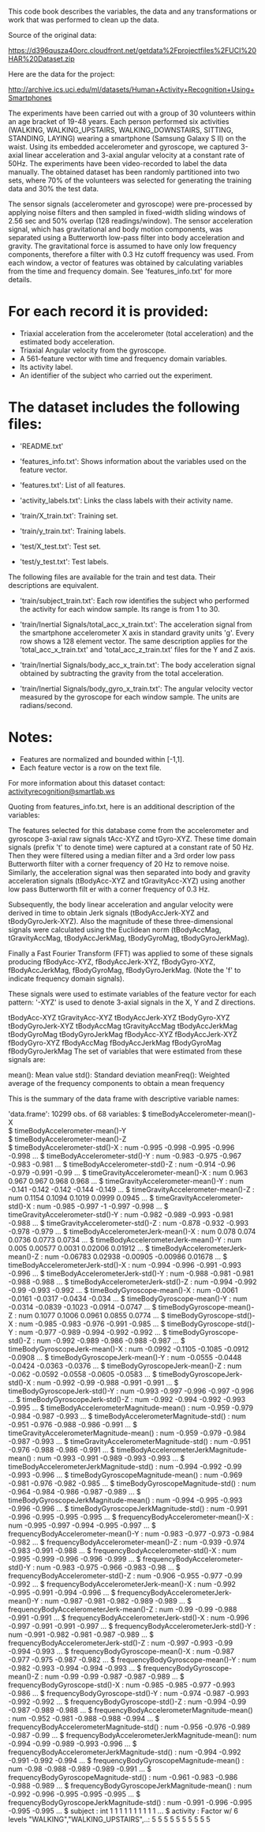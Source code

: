 This code book describes the variables, the data and any transformations or work that was performed to clean up the data.


Source of the original data:

https://d396qusza40orc.cloudfront.net/getdata%2Fprojectfiles%2FUCI%20HAR%20Dataset.zip

Here are the data for the project:

http://archive.ics.uci.edu/ml/datasets/Human+Activity+Recognition+Using+Smartphones


The experiments have been carried out with a group of 30 volunteers within an age bracket of 19-48 years. Each person performed six activities (WALKING, WALKING_UPSTAIRS, WALKING_DOWNSTAIRS, SITTING, STANDING, LAYING) wearing a smartphone (Samsung Galaxy S II) on the waist. Using its embedded accelerometer and gyroscope, we captured 3-axial linear acceleration and 3-axial angular velocity at a constant rate of 50Hz. The experiments have been video-recorded to label the data manually. The obtained dataset has been randomly partitioned into two sets, where 70% of the volunteers was selected for generating the training data and 30% the test data. 

The sensor signals (accelerometer and gyroscope) were pre-processed by applying noise filters and then sampled in fixed-width sliding windows of 2.56 sec and 50% overlap (128 readings/window). The sensor acceleration signal, which has gravitational and body motion components, was separated using a Butterworth low-pass filter into body acceleration and gravity. The gravitational force is assumed to have only low frequency components, therefore a filter with 0.3 Hz cutoff frequency was used. From each window, a vector of features was obtained by calculating variables from the time and frequency domain. See 'features_info.txt' for more details. 

For each record it is provided:
======================================

- Triaxial acceleration from the accelerometer (total acceleration) and the estimated body acceleration.
- Triaxial Angular velocity from the gyroscope. 
- A 561-feature vector with time and frequency domain variables. 
- Its activity label. 
- An identifier of the subject who carried out the experiment.

The dataset includes the following files:
=========================================

- 'README.txt'

- 'features_info.txt': Shows information about the variables used on the feature vector.

- 'features.txt': List of all features.

- 'activity_labels.txt': Links the class labels with their activity name.

- 'train/X_train.txt': Training set.

- 'train/y_train.txt': Training labels.

- 'test/X_test.txt': Test set.

- 'test/y_test.txt': Test labels.

The following files are available for the train and test data. Their descriptions are equivalent. 

- 'train/subject_train.txt': Each row identifies the subject who performed the activity for each window sample. Its range is from 1 to 30. 

- 'train/Inertial Signals/total_acc_x_train.txt': The acceleration signal from the smartphone accelerometer X axis in standard gravity units 'g'. Every row shows a 128 element vector. The same description applies for the 'total_acc_x_train.txt' and 'total_acc_z_train.txt' files for the Y and Z axis. 

- 'train/Inertial Signals/body_acc_x_train.txt': The body acceleration signal obtained by subtracting the gravity from the total acceleration. 

- 'train/Inertial Signals/body_gyro_x_train.txt': The angular velocity vector measured by the gyroscope for each window sample. The units are radians/second. 

Notes: 
======
- Features are normalized and bounded within [-1,1].
- Each feature vector is a row on the text file.

For more information about this dataset contact: activityrecognition@smartlab.ws



Quoting from features_info.txt, here is an additional description of the variables:

The features selected for this database come from the accelerometer and gyroscope 3-axial raw signals tAcc-XYZ and tGyro-XYZ. These time domain signals (prefix 't' to denote time) were captured at a constant rate of 50 Hz. Then they were filtered using a median filter and a 3rd order low pass Butterworth filter with a corner frequency of 20 Hz to remove noise. Similarly, the acceleration signal was then separated into body and gravity acceleration signals (tBodyAcc-XYZ and tGravityAcc-XYZ) using another low pass Butterworth filt er with a corner frequency of 0.3 Hz.

Subsequently, the body linear acceleration and angular velocity were derived in time to obtain Jerk signals (tBodyAccJerk-XYZ and tBodyGyroJerk-XYZ). Also the magnitude of these three-dimensional signals were calculated using the Euclidean norm (tBodyAccMag, tGravityAccMag, tBodyAccJerkMag, tBodyGyroMag, tBodyGyroJerkMag).

Finally a Fast Fourier Transform (FFT) was applied to some of these signals producing fBodyAcc-XYZ, fBodyAccJerk-XYZ, fBodyGyro-XYZ, fBodyAccJerkMag, fBodyGyroMag, fBodyGyroJerkMag. (Note the 'f' to indicate frequency domain signals).

These signals were used to estimate variables of the feature vector for each pattern: '-XYZ' is used to denote 3-axial signals in the X, Y and Z directions.

tBodyAcc-XYZ
tGravityAcc-XYZ
tBodyAccJerk-XYZ
tBodyGyro-XYZ
tBodyGyroJerk-XYZ
tBodyAccMag
tGravityAccMag
tBodyAccJerkMag
tBodyGyroMag
tBodyGyroJerkMag
fBodyAcc-XYZ
fBodyAccJerk-XYZ
fBodyGyro-XYZ
fBodyAccMag
fBodyAccJerkMag
fBodyGyroMag
fBodyGyroJerkMag
The set of variables that were estimated from these signals are:

mean(): Mean value
std(): Standard deviation
meanFreq(): Weighted average of the frequency components to obtain a mean frequency





This is the summary of the data frame with descriptive variable names:

'data.frame':	10299 obs. of  68 variables:
 $ timeBodyAccelerometer-mean()-X    
 $ timeBodyAccelerometer-mean()-Y      
 $ timeBodyAccelerometer-mean()-Z           
 $ timeBodyAccelerometer-std()-X                 : num  -0.995 -0.998 -0.995 -0.996 -0.998 ...
 $ timeBodyAccelerometer-std()-Y                 : num  -0.983 -0.975 -0.967 -0.983 -0.981 ...
 $ timeBodyAccelerometer-std()-Z                 : num  -0.914 -0.96 -0.979 -0.991 -0.99 ...
 $ timeGravityAccelerometer-mean()-X             : num  0.963 0.967 0.967 0.968 0.968 ...
 $ timeGravityAccelerometer-mean()-Y             : num  -0.141 -0.142 -0.142 -0.144 -0.149 ...
 $ timeGravityAccelerometer-mean()-Z             : num  0.1154 0.1094 0.1019 0.0999 0.0945 ...
 $ timeGravityAccelerometer-std()-X              : num  -0.985 -0.997 -1 -0.997 -0.998 ...
 $ timeGravityAccelerometer-std()-Y              : num  -0.982 -0.989 -0.993 -0.981 -0.988 ...
 $ timeGravityAccelerometer-std()-Z              : num  -0.878 -0.932 -0.993 -0.978 -0.979 ...
 $ timeBodyAccelerometerJerk-mean()-X            : num  0.078 0.074 0.0736 0.0773 0.0734 ...
 $ timeBodyAccelerometerJerk-mean()-Y            : num  0.005 0.00577 0.0031 0.02006 0.01912 ...
 $ timeBodyAccelerometerJerk-mean()-Z            : num  -0.06783 0.02938 -0.00905 -0.00986 0.01678 ...
 $ timeBodyAccelerometerJerk-std()-X             : num  -0.994 -0.996 -0.991 -0.993 -0.996 ...
 $ timeBodyAccelerometerJerk-std()-Y             : num  -0.988 -0.981 -0.981 -0.988 -0.988 ...
 $ timeBodyAccelerometerJerk-std()-Z             : num  -0.994 -0.992 -0.99 -0.993 -0.992 ...
 $ timeBodyGyroscope-mean()-X                    : num  -0.0061 -0.0161 -0.0317 -0.0434 -0.034 ...
 $ timeBodyGyroscope-mean()-Y                    : num  -0.0314 -0.0839 -0.1023 -0.0914 -0.0747 ...
 $ timeBodyGyroscope-mean()-Z                    : num  0.1077 0.1006 0.0961 0.0855 0.0774 ...
 $ timeBodyGyroscope-std()-X                     : num  -0.985 -0.983 -0.976 -0.991 -0.985 ...
 $ timeBodyGyroscope-std()-Y                     : num  -0.977 -0.989 -0.994 -0.992 -0.992 ...
 $ timeBodyGyroscope-std()-Z                     : num  -0.992 -0.989 -0.986 -0.988 -0.987 ...
 $ timeBodyGyroscopeJerk-mean()-X                : num  -0.0992 -0.1105 -0.1085 -0.0912 -0.0908 ...
 $ timeBodyGyroscopeJerk-mean()-Y                : num  -0.0555 -0.0448 -0.0424 -0.0363 -0.0376 ...
 $ timeBodyGyroscopeJerk-mean()-Z                : num  -0.062 -0.0592 -0.0558 -0.0605 -0.0583 ...
 $ timeBodyGyroscopeJerk-std()-X                 : num  -0.992 -0.99 -0.988 -0.991 -0.991 ...
 $ timeBodyGyroscopeJerk-std()-Y                 : num  -0.993 -0.997 -0.996 -0.997 -0.996 ...
 $ timeBodyGyroscopeJerk-std()-Z                 : num  -0.992 -0.994 -0.992 -0.993 -0.995 ...
 $ timeBodyAccelerometerMagnitude-mean()         : num  -0.959 -0.979 -0.984 -0.987 -0.993 ...
 $ timeBodyAccelerometerMagnitude-std()          : num  -0.951 -0.976 -0.988 -0.986 -0.991 ...
 $ timeGravityAccelerometerMagnitude-mean()      : num  -0.959 -0.979 -0.984 -0.987 -0.993 ...
 $ timeGravityAccelerometerMagnitude-std()       : num  -0.951 -0.976 -0.988 -0.986 -0.991 ...
 $ timeBodyAccelerometerJerkMagnitude-mean()     : num  -0.993 -0.991 -0.989 -0.993 -0.993 ...
 $ timeBodyAccelerometerJerkMagnitude-std()      : num  -0.994 -0.992 -0.99 -0.993 -0.996 ...
 $ timeBodyGyroscopeMagnitude-mean()             : num  -0.969 -0.981 -0.976 -0.982 -0.985 ...
 $ timeBodyGyroscopeMagnitude-std()              : num  -0.964 -0.984 -0.986 -0.987 -0.989 ...
 $ timeBodyGyroscopeJerkMagnitude-mean()         : num  -0.994 -0.995 -0.993 -0.996 -0.996 ...
 $ timeBodyGyroscopeJerkMagnitude-std()          : num  -0.991 -0.996 -0.995 -0.995 -0.995 ...
 $ frequencyBodyAccelerometer-mean()-X           : num  -0.995 -0.997 -0.994 -0.995 -0.997 ...
 $ frequencyBodyAccelerometer-mean()-Y           : num  -0.983 -0.977 -0.973 -0.984 -0.982 ...
 $ frequencyBodyAccelerometer-mean()-Z           : num  -0.939 -0.974 -0.983 -0.991 -0.988 ...
 $ frequencyBodyAccelerometer-std()-X            : num  -0.995 -0.999 -0.996 -0.996 -0.999 ...
 $ frequencyBodyAccelerometer-std()-Y            : num  -0.983 -0.975 -0.966 -0.983 -0.98 ...
 $ frequencyBodyAccelerometer-std()-Z            : num  -0.906 -0.955 -0.977 -0.99 -0.992 ...
 $ frequencyBodyAccelerometerJerk-mean()-X       : num  -0.992 -0.995 -0.991 -0.994 -0.996 ...
 $ frequencyBodyAccelerometerJerk-mean()-Y       : num  -0.987 -0.981 -0.982 -0.989 -0.989 ...
 $ frequencyBodyAccelerometerJerk-mean()-Z       : num  -0.99 -0.99 -0.988 -0.991 -0.991 ...
 $ frequencyBodyAccelerometerJerk-std()-X        : num  -0.996 -0.997 -0.991 -0.991 -0.997 ...
 $ frequencyBodyAccelerometerJerk-std()-Y        : num  -0.991 -0.982 -0.981 -0.987 -0.989 ...
 $ frequencyBodyAccelerometerJerk-std()-Z        : num  -0.997 -0.993 -0.99 -0.994 -0.993 ...
 $ frequencyBodyGyroscope-mean()-X               : num  -0.987 -0.977 -0.975 -0.987 -0.982 ...
 $ frequencyBodyGyroscope-mean()-Y               : num  -0.982 -0.993 -0.994 -0.994 -0.993 ...
 $ frequencyBodyGyroscope-mean()-Z               : num  -0.99 -0.99 -0.987 -0.987 -0.989 ...
 $ frequencyBodyGyroscope-std()-X                : num  -0.985 -0.985 -0.977 -0.993 -0.986 ...
 $ frequencyBodyGyroscope-std()-Y                : num  -0.974 -0.987 -0.993 -0.992 -0.992 ...
 $ frequencyBodyGyroscope-std()-Z                : num  -0.994 -0.99 -0.987 -0.989 -0.988 ...
 $ frequencyBodyAccelerometerMagnitude-mean()    : num  -0.952 -0.981 -0.988 -0.988 -0.994 ...
 $ frequencyBodyAccelerometerMagnitude-std()     : num  -0.956 -0.976 -0.989 -0.987 -0.99 ...
 $ frequencyBodyAccelerometerJerkMagnitude-mean(): num  -0.994 -0.99 -0.989 -0.993 -0.996 ...
 $ frequencyBodyAccelerometerJerkMagnitude-std() : num  -0.994 -0.992 -0.991 -0.992 -0.994 ...
 $ frequencyBodyGyroscopeMagnitude-mean()        : num  -0.98 -0.988 -0.989 -0.989 -0.991 ...
 $ frequencyBodyGyroscopeMagnitude-std()         : num  -0.961 -0.983 -0.986 -0.988 -0.989 ...
 $ frequencyBodyGyroscopeJerkMagnitude-mean()    : num  -0.992 -0.996 -0.995 -0.995 -0.995 ...
 $ frequencyBodyGyroscopeJerkMagnitude-std()     : num  -0.991 -0.996 -0.995 -0.995 -0.995 ...
 $ subject                                       : int  1 1 1 1 1 1 1 1 1 1 ...
 $ activity                                      : Factor w/ 6 levels "WALKING","WALKING_UPSTAIRS",..: 5 5 5 5 5 5 5 5 5 5 
